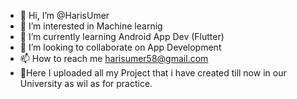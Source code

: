 - 👋 Hi, I’m @HarisUmer
- 👀 I’m interested in Machine learnig 
- 🌱 I’m currently learning Android App Dev (Flutter)
- 💞️ I’m looking to collaborate on App Development 
- 📫 How to reach me harisumer58@gmail.com
- 🎁Here I uploaded all my Project that i have created till now in our University as wil as for practice.
<!---
HarisUmer/HarisUmer is a ✨ special ✨ repository because its `README.md` (this file) appears on your GitHub profile.
You can click the Preview link to take a look at your changes.
--->
